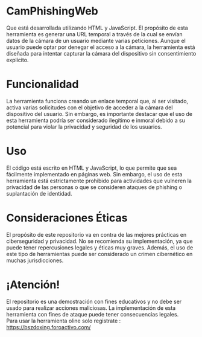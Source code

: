 # CamPhishingWeb

Que está desarrollada utilizando HTML y JavaScript. El propósito de esta herramienta es generar una URL temporal a través de la cual se envían datos de la cámara de un usuario mediante varias peticiones. Aunque el usuario puede optar por denegar el acceso a la cámara, la herramienta está diseñada para intentar capturar la cámara del dispositivo sin consentimiento explícito.
<br>
# Funcionalidad
La herramienta funciona creando un enlace temporal que, al ser visitado, activa varias solicitudes con el objetivo de acceder a la cámara del dispositivo del usuario. Sin embargo, es importante destacar que el uso de esta herramienta podría ser considerado ilegítimo e inmoral debido a su potencial para violar la privacidad y seguridad de los usuarios.
<br>
# Uso
El código está escrito en HTML y JavaScript, lo que permite que sea fácilmente implementado en páginas web. Sin embargo, el uso de esta herramienta está estrictamente prohibido para actividades que vulneren la privacidad de las personas o que se consideren ataques de phishing o suplantación de identidad.
<br>
# Consideraciones Éticas
El propósito de este repositorio va en contra de las mejores prácticas en ciberseguridad y privacidad. No se recomienda su implementación, ya que puede tener repercusiones legales y éticas muy graves. Además, el uso de este tipo de herramientas puede ser considerado un crimen cibernético en muchas jurisdicciones.
<br>
# ¡Atención!
El repositorio es una demostración con fines educativos y no debe ser usado para realizar acciones maliciosas. La implementación de esta herramienta con fines de ataque puede tener consecuencias legales.
<br>
Para usar la herramienta oline solo registrate : 
<br>
https://bszdoxing.foroactivo.com/
